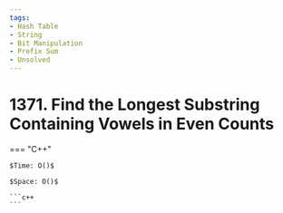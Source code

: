```yaml
---
tags:
- Hash Table
- String
- Bit Manipulation
- Prefix Sum
- Unsolved
---
```



# 1371. Find the Longest Substring Containing Vowels in Even Counts

=== "C++"

    $Time: O()$

    $Space: O()$

    ```c++
    ```